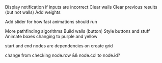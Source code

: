 Display notification if inputs are incorrect
Clear walls
Clear previous results (but not walls)
Add weights

Add slider for how fast animations should run

More pathfinding algorithms
Build walls (button)
Style buttons and stuff
Animate boxes changing to purple and yellow


start and end nodes are dependencies on create grid

change from checking node.row && node.col to node.id?
